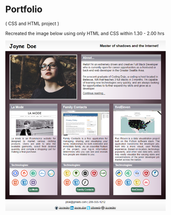 # Portfolio
( CSS and HTML project )

Recreated the image below using only HTML and CSS within 1.30 - 2.00 hrs

![alt image](https://github.com/snehasunilsawant/Portfolio/blob/master/Portfolio_images/portfolio_assignment.png)

